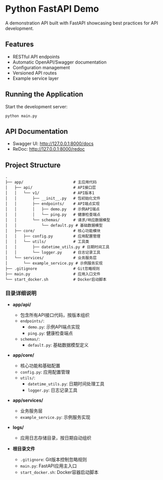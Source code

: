 # Python FastAPI Demo

A demonstration API built with FastAPI showcasing best practices for API development.

## Features

- RESTful API endpoints
- Automatic OpenAPI/Swagger documentation
- Configuration management
- Versioned API routes
- Example service layer

## Running the Application

Start the development server:

```
python main.py
```

## API Documentation

- Swagger UI: http://127.0.0.1:8000/docs
- ReDoc: http://127.0.0.1:8000/redoc

## Project Structure

```
.
├── app/                      # 主应用代码
│   ├── api/                  # API接口层
│   │   └── v1/               # API版本1
│   │       ├── __init__.py   # 包初始化文件
│   │       ├── endpoints/    # API端点实现
│   │       │   ├── demo.py   # 示例API端点
│   │       │   └── ping.py   # 健康检查端点
│   │       └── schemas/      # 请求/响应数据模型
│   │           └── default.py # 基础数据模型
│   ├── core/                 # 核心功能模块
│   │   ├── config.py         # 应用配置管理
│   │   └── utils/            # 工具类
│   │       ├── datetime_utils.py # 日期时间工具
│   │       └── logger.py     # 日志记录工具
│   └── services/             # 业务服务层
│       └── example_service.py # 示例服务实现
├── .gitignore                # Git忽略规则
├── main.py                   # 应用入口文件
└── start_docker.sh           # Docker启动脚本
```

### 目录详细说明

- **app/api/**
  - 包含所有API接口代码，按版本组织
  - `endpoints/`: 
    - `demo.py`: 示例API端点实现
    - `ping.py`: 健康检查端点
  - `schemas/`: 
    - `default.py`: 基础数据模型定义

- **app/core/**
  - 核心功能和基础配置
  - `config.py`: 应用配置管理
  - `utils/`: 
    - `datetime_utils.py`: 日期时间处理工具
    - `logger.py`: 日志记录工具

- **app/services/**
  - 业务服务层
  - `example_service.py`: 示例服务实现

- **logs/**
  - 应用日志存储目录，按日期自动组织

- **根目录文件**
  - `.gitignore`: Git版本控制忽略规则
  - `main.py`: FastAPI应用主入口
  - `start_docker.sh`: Docker容器启动脚本